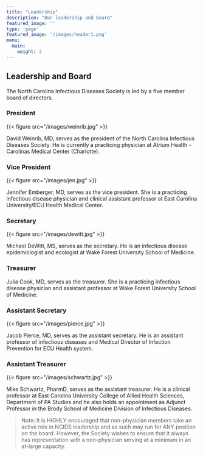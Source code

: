 ```yaml
---
title: "Leadership"
description: "Our leadership and board"
featured_image: ''
type: 'page'
featured_image: '/images/header1.png'
menu:
  main:
    weight: 2
---
```


<style>
    
#cont {
  padding: 5px;
  background-color: red;
  max-height: 150px;
  max-width: 50%;
  display: flex; /*added*/
  flex-direction: column; /*added*/
}    
</style>

## Leadership and Board

The North Carolina Infectious Diseases Society is led by a five member board of directors. 

### President

<div class="container">

<div class ="col-sm-4">

{{< figure src="/images/weinrib.jpg" >}}

</div>

<div class ="col-sm-8">

David Weinrib, MD, serves as the president of the North Carolina Infectious Diseases Society.
He is currently a practicing physician at Atrium Health - Carolinas Medical Center (Charlotte).

</div>
</div>

### Vice President

{{< figure src="/images/jen.jpg" >}}

Jennifer Emberger, MD, serves as the vice president. She is a practicing infectious disease physician and clinical assistant professor at East Carolina University/ECU Health Medical Center.

### Secretary

{{< figure src="/images/dewitt.jpg" >}}

Michael DeWitt, MS, serves as the secretary. He is an infectious disease epidemiologist and ecologist at Wake Forest University School of Medicine.

### Treasurer 


Julia Cook, MD, serves as the treasurer. She is a practicing infectious disease physician and assistant professor at Wake Forest University School of Medicine.

### Assistant Secretary

{{< figure src="/images/pierce.jpg" >}}

Jacob Pierce, MD, serves as the assistant secretary. He is an assistant professor of infectious diseases and Medical Director of Infection Prevention for ECU Health system.

### Assistant Treasurer

{{< figure src="/images/schwartz.jpg" >}}

Mike Schwartz, PharmD, serves as the assistant treasurer. He is a clinical professor at East Carolina University College of Allied Health Sciences, Department of PA Studies and he also holds an appointment as Adjunct Professor in the Brody School of Medicine Division of Infectious Diseases.



>Note: It is HIGHLY encouraged that non-physician members take an active role in NCIDS leadership and as such may run for ANY position on the board. However, the Society wishes to ensure that it always has representation with a non-physician serving at a minimum in an at-large capacity.


